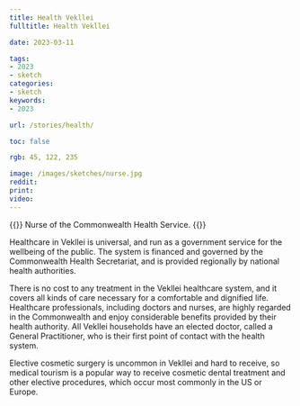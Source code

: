 ```yaml
---
title: Health Vekllei
fulltitle: Health Vekllei

date: 2023-03-11

tags:
- 2023
- sketch
categories:
- sketch
keywords:
- 2023

url: /stories/health/

toc: false

rgb: 45, 122, 235

image: /images/sketches/nurse.jpg
reddit:
print:
video:
---
```

{{<note caption>}}
Nurse of the Commonwealth Health Service.
{{</note>}}

Healthcare in Vekllei is universal, and run as a government service for the wellbeing of the public. The system is financed and governed by the Commonwealth Health Secretariat, and is provided regionally by national health authorities.

There is no cost to any treatment in the Vekllei healthcare system, and it covers all kinds of care necessary for a comfortable and dignified life. Healthcare professionals, including doctors and nurses, are highly regarded in the Commonwealth and enjoy considerable benefits provided by their health authority. All Vekllei households have an elected doctor, called a General Practitioner, who is their first point of contact with the health system.

Elective cosmetic surgery is uncommon in Vekllei and hard to receive, so medical tourism is a popular way to receive cosmetic dental treatment and other elective procedures, which occur most commonly in the US or Europe.